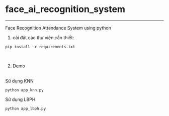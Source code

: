 # face_ai_recognition_system
***
Face Recognition Attandance System using python
<br>
1. cài đặt các thư viện cần thiết: 
```shell
pip install -r requirements.txt
```
<br>

2. Demo
<br>
Sử dụng KNN

```shell
python app_knn.py
```
Sử dụng LBPH

```shell
python app_lbph.py
```
